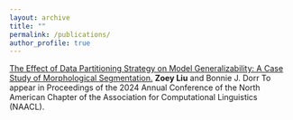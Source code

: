 ```yaml
---
layout: archive
title: ""
permalink: /publications/
author_profile: true
---
```


[The Effect of Data Partitioning Strategy on Model Generalizability: A Case Study of Morphological Segmentation.](https://arxiv.org/abs/2404.09371)
<b>Zoey Liu</b> and Bonnie J. Dorr
To appear in Proceedings of the 2024 Annual Conference of the North American Chapter of the Association for Computational Linguistics (NAACL).

